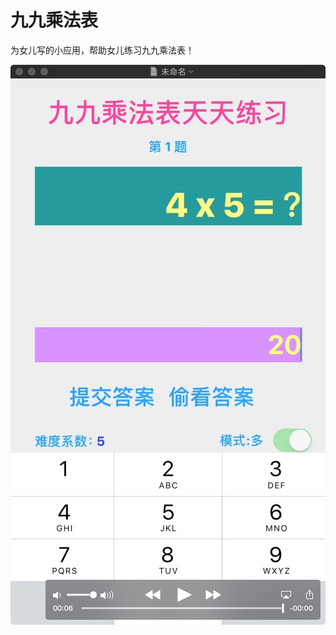 # 九九乘法表
为女儿写的小应用，帮助女儿练习九九乘法表！

![snapshot](https://raw.githubusercontent.com/yekki/MultiplicationTable/master/snapshot.jpeg)